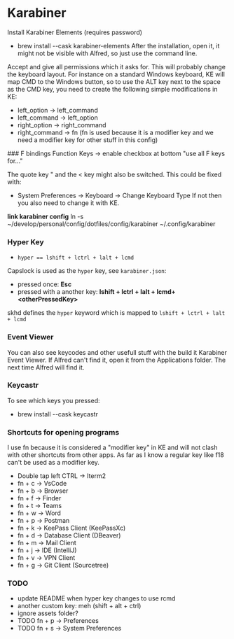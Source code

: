 # Karabiner

Install Karabiner Elements (requires password)
  * brew install --cask karabiner-elements
After the installation, open it, it might not be visible with Alfred, so just use the command line.

Accept and give all permissions which it asks for.
This will probably change the keyboard layout. For instance on a standard Windows keyboard, KE will map CMD to the Windows button,
so to use the ALT key next to the space as the CMD key, you need to create the following simple modifications in KE:
  * left_option -> left_command
  * left_command -> left_option
  * right_option -> right_command
  * right_command -> fn (fn is used because it is a modifier key and we need a modifier key for other stuff in this config)

### F bindings
Function Keys -> enable checkbox at bottom "use all F keys for..."

The quote key " and the < key might also be switched. This could be fixed with:
  * System Preferences -> Keyboard -> Change Keyboard Type
If not then you also need to change it with KE.

**link karabiner config**
ln -s ~/develop/personal/config/dotfiles/config/karabiner ~/.config/karabiner

### Hyper Key
  
  * `hyper == lshift + lctrl + lalt + lcmd`

Capslock is used as the `hyper` key, see `karabiner.json`:
  * pressed once: **Esc**
  * pressed with a another key: **lshift + lctrl + lalt + lcmd+ \<otherPressedKey\>**

skhd defines the `hyper` keyword which is mapped to `lshift + lctrl + lalt + lcmd`

### Event Viewer
You can also see keycodes and other usefull stuff with the build it Karabiner Event Viewer.
If Alfred can't find it, open it from the Applications folder. The next time Alfred will find it.

### Keycastr
To see which keys you pressed:
  * brew install --cask keycastr

### Shortcuts for opening programs
I use fn because it is considered a "modifier key" in KE and will not clash with other shortcuts from other apps. As far as I know a regular key like f18 can't be used as a modifier key.
  * Double tap left CTRL -> Iterm2
  * fn + c -> VsCode
  * fn + b -> Browser
  * fn + f -> Finder
  * fn + t -> Teams
  * fn + w -> Word
  * fn + p -> Postman
  * fn + k -> KeePass Client (KeePassXc)
  * fn + d -> Database Client (DBeaver)
  * fn + m -> Mail Client
  * fn + j -> IDE (IntelliJ)
  * fn + v -> VPN Client
  * fn + g -> Git Client (Sourcetree)

### TODO
  * update README when hyper key changes to use rcmd
  * another custom key: meh (shift + alt + ctrl)
  * ignore assets folder?
  * TODO fn + p -> Preferences
  * TODO fn + s -> System Preferences